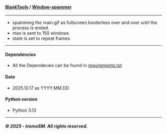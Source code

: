 #### **[BlankTools](https://github.com/tromoSM/BlankTools/)** / [Window-spammer](https://github.com/tromoSM/BlankTools/tree/main/Window-spammer)
***
- spamming the main.gif as fullscreen.borderless over and over until the process is ended.
- max is sent to 150 windows
- state is set to repeat frames
***
#### Dependencies
- All the Dependecies can be found in [requirements.txt](tromoSM.github.io/BlankTools/Window-spammer/Requirements.txt)
#### Date
- 2025.10.17 as YYYY.MM.DD
#### Python version
- Python 3.13
***
##### © 2025 - tromoSM. All rights reserved.

